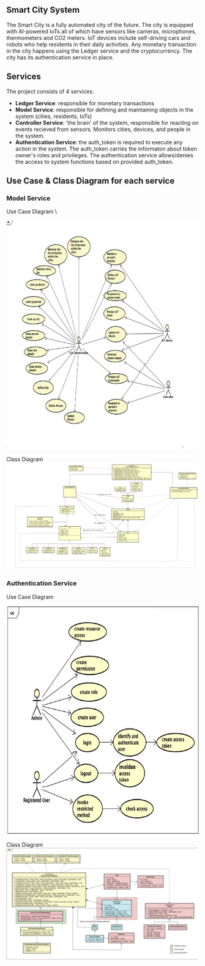 ## Smart City System 

The Smart City is a fully automated city of the future. The city is equipped with AI-powered IoTs all of which have sensors like cameras, microphones, thermometers and CO2 meters. IoT devices include self-driving cars and robots who help residents in their daily activities. Any monetary transaction in the city happens using the Ledger service and the cryptocurrency. The city has its authentication service in place.

## Services

The project consists of 4 services: 
- **Ledger Service**: responsible for monetary transactions 
- **Model Service**: responsible for defining and maintaining objects in the system (cities, residents, IoTs) 
- **Controller Service**: 'the brain' of the system, responsible for reacting on events recieved from sensors. Monitors cities, devices, and people in the system. 
- **Authentication Service**: the auth_token is required to execute any action in the system. The auth_token carries the informaton about token owner's roles and privileges. The authentication service allows/denies the access to system functions based on provided auth_token. 
## Use Case & Class Diagram for each service
### Model Service
Use Case Diagram \

<img src="images/model_use_case.png" width="900" height="600">


Class Diagram
![model_service_class](images/model_class.png)

### Authentication Service
Use Case Diagram

<img src="images/authentication_use_case.png" width="900" height="600">

Class Diagram
![authentication_service_class](images/authentication_class.png)

